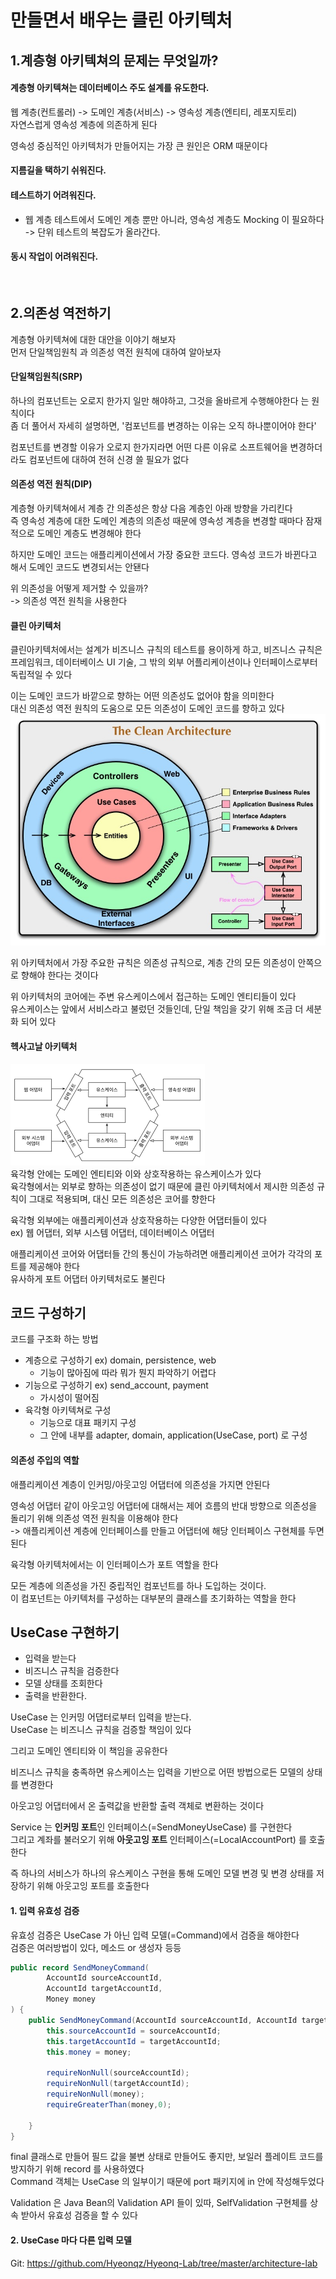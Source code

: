 # 만들면서 배우는 클린 아키텍처
## 1.계층형 아키텍쳐의 문제는 무엇일까?
#### 계층형 아키텍쳐는 데이터베이스 주도 설계를 유도한다.
웹 계층(컨트롤러) -> 도메인 계층(서비스) -> 영속성 계층(엔티티, 레포지토리) <br>
자연스럽게 영속성 계층에 의존하게 된다 <br>

영속성 중심적인 아키텍처가 만들어지는 가장 큰 원인은 ORM 때문이다 <br>

#### 지름길을 택하기 쉬워진다.
#### 테스트하기 어려워진다.
- 웹 계층 테스트에서 도메인 계층 뿐만 아니라, 영속성 계층도 Mocking 이 필요하다 -> 단위 테스트의 복잡도가 올라간다.<br>
#### 동시 작업이 어려워진다.

<br>

## 2.의존성 역전하기
계층형 아키텍쳐에 대한 대안을 이야기 해보자 <br>
먼저 단일책임원칙 과 의존성 역전 원칙에 대하여 알아보자 <br>

#### 단일책임원칙(SRP)
하나의 컴포넌트는 오로지 한가지 일만 해야하고, 그것을 올바르게 수행해야한다 는 원칙이다 <br>
좀 더 풀어서 자세히 설명하면, '컴포넌트를 변경하는 이유는 오직 하나뿐이어야 한다' <br>

컴포넌트를 변경할 이유가 오로지 한가지라면 어떤 다른 이유로 소프트웨어을 변경하더라도 컴포넌트에 대하여 전혀 신경 쓸 필요가 없다 <br>

#### 의존성 역전 원칙(DIP)
계층형 아키텍쳐에서 계층 간 의존성은 항상 다음 계층인 아래 방향을 가리킨다 <br>
즉 영속성 계층에 대한 도메인 계층의 의존성 때문에 영속성 계층을 변경할 때마다 잠재적으로 도메인 계층도 변경해야 한다 <br>

하지만 도메인 코드는 애플리케이션에서 가장 중요한 코드다. 영속성 코드가 바뀐다고 해서 도메인 코드도 변경되서는 안됀다 <br>

위 의존성을 어떻게 제거할 수 있을까?<br>
-> 의존성 역전 원칙을 사용한다 <br>

#### 클린 아키텍처
클린아키텍처에서는 설계가 비즈니스 규칙의 테스트를 용이하게 하고, 비즈니스 규칙은 프레임워크, 데이터베이스 UI 기술, 그 밖의 외부 어플리케이션이나 인터페이스로부터 독립적일 수 있다 <br>

이는 도메인 코드가 바깥으로 향하는 어떤 의존성도 없어야 함을 의미한다 <br>
대신 의존성 역전 원칙의 도움으로 모든 의존성이 도메인 코드를 향하고 있다 <br>
![the-clean-architecture.png](the-clean-architecture.png)

위 아키텍처에서 가장 주요한 규칙은 의존성 규칙으로, 계층 간의 모든 의존성이 안쪽으로 향해야 한다는 것이다 <br>

위 아키텍처의 코어에는 주변 유스케이스에서 접근하는 도메인 엔티티들이 있다 <br>
유스케이스는 앞에서 서비스라고 불렀던 것들인데, 단일 책임을 갖기 위해 조금 더 세분화 되어 있다 <br>

#### 헥사고날 아키텍처
![hexgonal.png](hexgonal.png) <br>
육각형 안에는 도메인 엔티티와 이와 상호작용하는 유스케이스가 있다 <br>
육각형에서는 외부로 향하는 의존성이 없기 때문에 클린 아키텍처에서 제시한 의존성 규칙이 그대로 적용되며, 대신 모든 의존성은 코어를 향한다 <br>

육각형 외부에는 애플리케이션과 상호작용하는 다양한 어댑터들이 있다 <br>
ex) 웹 어댑터, 외부 시스템 어댑터, 데이터베이스 어댑터 <br>

애플리케이션 코어와 어댑터들 간의 통신이 가능하려면 애플리케이션 코어가 각각의 포트를 제공해야 한다 <br>
유사하게 포트 어댑터 아키텍처로도 불린다 <br>

## 코드 구성하기
코드를 구조화 하는 방법
- 계층으로 구성하기 ex) domain, persistence, web
  - 기능이 많아짐에 따라 뭐가 뭔지 파악하기 어렵다
- 기능으로 구성하기 ex) send_account, payment
  - 가시성이 떨어짐
- 육각형 아키텍쳐로 구성
  - 기능으로 대표 패키지 구성
  - 그 안에 내부를 adapter, domain, application(UseCase, port) 로 구성

#### 의존성 주입의 역할 
애플리케이션 계층이 인커밍/아웃고잉 어댑터에 의존성을 가지면 안된다 <br>

영속성 어댑터 같이 아웃고잉 어댑터에 대해서는 제어 흐름의 반대 방향으로 의존성을 돌리기 위해 의존성 역전 원칙을 이용해야 한다 <br>
-> 애플리케이션 계층에 인터페이스를 만들고 어댑터에 해당 인터페이스 구현체를 두면 된다 <br>

육각형 아키텍처에서는 이 인터페이스가 포트 역할을 한다<br>

모든 계층에 의존성을 가진 중립적인 컴포넌트를 하나 도입하는 것이다. <br>
이 컴포넌트는 아키텍처를 구성하는 대부분의 클래스를 초기화하는 역할을 한다 <br>

## UseCase 구현하기
- 입력을 받는다
- 비즈니스 규칙을 검증한다
- 모델 상태를 조회한다
- 출력을 반환한다.

UseCase 는 인커밍 어댑터로부터 입력을 받는다. <br>
UseCase 는 비즈니스 규칙을 검증할 책임이 있다 <br>

그리고 도메인 엔티티와 이 책임을 공유한다 <br>

비즈니스 규칙을 충족하면 유스케이스는 입력을 기반으로 어떤 방법으로든 모델의 상태를 변경한다 <br>

아웃고잉 어댑터에서 온 출력값을 반환할 출력 객체로 변환하는 것이다 <br>

Service 는 **인커밍 포트**인 인터페이스(=SendMoneyUseCase) 를 구현한다 <br>
그리고  계좌를 불러오기 위해 **아웃고잉 포트** 인터페이스(=LocalAccountPort) 를 호출한다 <br>

즉 하나의 서비스가 하나의 유스케이스 구현을 통해 도메인 모델 변경 및 변경 상태를 저장하기 위해 아웃고잉 포트를 호출한다 <br>

#### 1. 입력 유효성 검증
유효성 검증은 UseCase 가 아닌 입력 모델(=Command)에서 검증을 해야한다 <br>
검증은 여러방법이 있다, 메소드 or 생성자 등등 <br>

```java
public record SendMoneyCommand(
        AccountId sourceAccountId,
        AccountId targetAccountId,
        Money money
) {
    public SendMoneyCommand(AccountId sourceAccountId, AccountId targetAccountId, Money money) {
        this.sourceAccountId = sourceAccountId;
        this.targetAccountId = targetAccountId;
        this.money = money;
        
        requireNonNull(sourceAccountId);
        requireNonNull(targetAccountId);
        requireNonNull(money);
        requireGreaterThan(money,0);
        
    }
}
```

final 클래스로 만들어 필드 값을 불변 상태로 만들어도 좋지만, 보일러 플레이트 코드를 방지하기 위해 record 를 사용하였다 <br> 
Command 객체는 UseCase 의 일부이기 때문에 port 패키지에 in 안에 작성해두었다 <br>

Validation 은 Java Bean의 Validation API 들이 있따, SelfValidation<T> 구현체를 상속 받아서 유효성 검증을 할 수 있다 <br>

#### 2. UseCase 마다 다른 입력 모델














Git: https://github.com/Hyeonqz/Hyeonq-Lab/tree/master/architecture-lab
